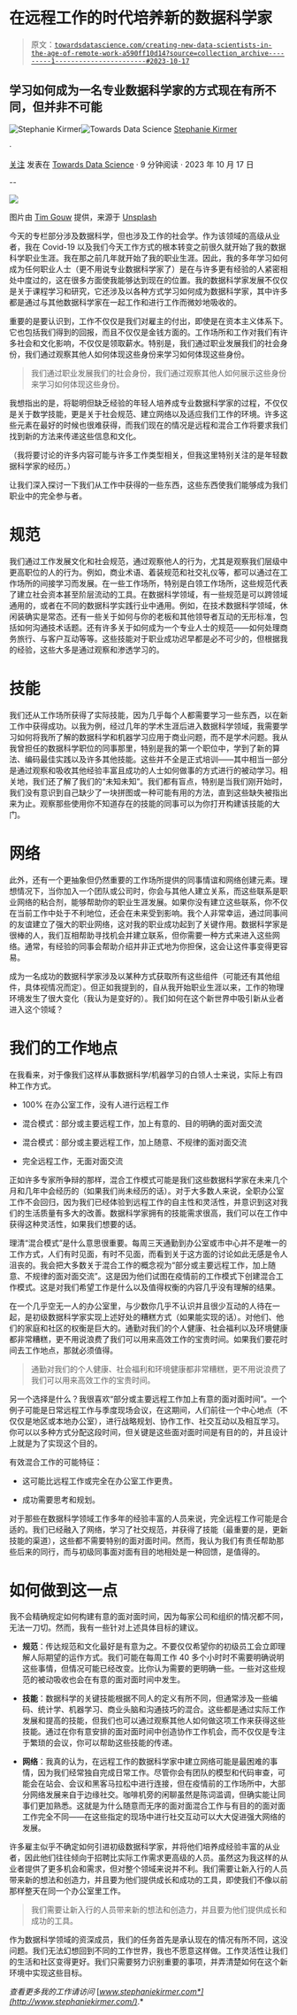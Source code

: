 # 在远程工作的时代培养新的数据科学家

> 原文：[`towardsdatascience.com/creating-new-data-scientists-in-the-age-of-remote-work-a590ff10d14?source=collection_archive---------1-----------------------#2023-10-17`](https://towardsdatascience.com/creating-new-data-scientists-in-the-age-of-remote-work-a590ff10d14?source=collection_archive---------1-----------------------#2023-10-17)

## 学习如何成为一名专业数据科学家的方式现在有所不同，但并非不可能

[](https://medium.com/@s.kirmer?source=post_page-----a590ff10d14--------------------------------)![Stephanie Kirmer](https://medium.com/@s.kirmer?source=post_page-----a590ff10d14--------------------------------)[](https://towardsdatascience.com/?source=post_page-----a590ff10d14--------------------------------)![Towards Data Science](https://towardsdatascience.com/?source=post_page-----a590ff10d14--------------------------------) [Stephanie Kirmer](https://medium.com/@s.kirmer?source=post_page-----a590ff10d14--------------------------------)

·

[关注](https://medium.com/m/signin?actionUrl=https%3A%2F%2Fmedium.com%2F_%2Fsubscribe%2Fuser%2Fa8dc77209ef3&operation=register&redirect=https%3A%2F%2Ftowardsdatascience.com%2Fcreating-new-data-scientists-in-the-age-of-remote-work-a590ff10d14&user=Stephanie+Kirmer&userId=a8dc77209ef3&source=post_page-a8dc77209ef3----a590ff10d14---------------------post_header-----------) 发表在 [Towards Data Science](https://towardsdatascience.com/?source=post_page-----a590ff10d14--------------------------------) · 9 分钟阅读 · 2023 年 10 月 17 日 [](https://medium.com/m/signin?actionUrl=https%3A%2F%2Fmedium.com%2F_%2Fvote%2Ftowards-data-science%2Fa590ff10d14&operation=register&redirect=https%3A%2F%2Ftowardsdatascience.com%2Fcreating-new-data-scientists-in-the-age-of-remote-work-a590ff10d14&user=Stephanie+Kirmer&userId=a8dc77209ef3&source=-----a590ff10d14---------------------clap_footer-----------)

--

[](https://medium.com/m/signin?actionUrl=https%3A%2F%2Fmedium.com%2F_%2Fbookmark%2Fp%2Fa590ff10d14&operation=register&redirect=https%3A%2F%2Ftowardsdatascience.com%2Fcreating-new-data-scientists-in-the-age-of-remote-work-a590ff10d14&source=-----a590ff10d14---------------------bookmark_footer-----------)![](img/cf2f4dca66906db0bee1156c4a00f1ff.png)

图片由 [Tim Gouw](https://unsplash.com/@punttim?utm_source=medium&utm_medium=referral) 提供，来源于 [Unsplash](https://unsplash.com/?utm_source=medium&utm_medium=referral)

今天的专栏部分涉及数据科学，但也涉及工作的社会学。作为该领域的高级从业者，我在 Covid-19 以及我们今天工作方式的根本转变之前很久就开始了我的数据科学职业生涯。我在那之前几年就开始了我的职业生涯。因此，我的多年学习如何成为任何职业人士（更不用说专业数据科学家了）是在与许多更有经验的人紧密相处中度过的，这在很多方面使我能够达到现在的位置。我的数据科学家发展不仅仅是关于课程学习和研究，它还涉及以各种方式学习如何成为数据科学家，其中许多都是通过与其他数据科学家在一起工作和进行工作而微妙地吸收的。

重要的是要认识到，工作不仅仅是我们对雇主的付出，即使是在资本主义体系下。它也包括我们得到的回报，而且不仅仅是金钱方面的。工作场所和工作对我们有许多社会和文化影响，不仅仅是领取薪水。特别是，我们通过职业发展我们的社会身份，我们通过观察其他人如何体现这些身份来学习如何体现这些身份。

> 我们通过职业发展我们的社会身份，我们通过观察其他人如何展示这些身份来学习如何体现这些身份。

我想指出的是，将聪明但缺乏经验的年轻人培养成专业数据科学家的过程，不仅仅是关于数学技能，更是关于社会规范、建立网络以及适应我们工作的环境。许多这些元素在最好的时候也很难获得，而我们现在的情况是远程和混合工作将要求我们找到新的方法来传递这些信息和文化。

（我将要讨论的许多内容可能与许多工作类型相关，但我这里特别关注的是年轻数据科学家的经历。）

让我们深入探讨一下我们从工作中获得的一些东西，这些东西使我们能够成为我们职业中的完全参与者。

# 规范

我们通过工作发展文化和社会规范，通过观察他人的行为，尤其是观察我们层级中更高职位的人的行为。例如，商业术语、着装规范和社交礼仪等，都可以通过在工作场所的间接学习而发展。在一些工作场所，特别是白领工作场所，这些规范代表了建立社会资本甚至阶层流动的工具。在数据科学领域，有一些规范是可以跨领域通用的，或者在不同的数据科学实践行业中通用。例如，在技术数据科学领域，休闲装确实是常态。还有一些关于如何与你的老板和其他领导者互动的无形标准，包括如何沟通技术话题。还有许多关于如何成为一个专业人士的规范——如何处理商务旅行、与客户互动等等。这些技能对于职业成功迟早都是必不可少的，但根据我的经验，这些大多是通过观察和渗透学习的。

# 技能

我们还从工作场所获得了实际技能，因为几乎每个人都需要学习一些东西，以在新工作中获得成功。以我为例，经过几年的学术生涯后进入数据科学领域，我需要学习如何将我所了解的数据科学和机器学习应用于商业问题，而不是学术问题。我从我曾担任的数据科学职位的同事那里，特别是我的第一个职位中，学到了新的算法、编码最佳实践以及许多其他技能。这些并不全是正式培训——其中相当一部分是通过观察和吸收其他经验丰富且成功的人士如何做事的方式进行的被动学习。相关地，我们还了解了我们的“未知未知”。我们都有盲点，特别是当我们刚开始时，我们没有意识到自己缺少了一块拼图或一种可能有用的方法，直到这些缺失被指出来为止。观察那些使用你不知道存在的技能的同事可以为你打开构建该技能的大门。

# 网络

此外，还有一个更抽象但仍然重要的工作场所提供的同事情谊和网络创建元素。理想情况下，当你加入一个团队或公司时，你会与其他人建立关系，而这些联系是职业网络的粘合剂，能够帮助你的职业生涯发展。如果你没有建立这些联系，你不仅在当前工作中处于不利地位，还会在未来受到影响。我个人非常幸运，通过同事间的友谊建立了强大的职业网络，这对我的职业成功起到了关键作用。数据科学家是很棒的人，我们互相帮助寻找机会并建立联系，但你需要一种方式来进入这些网络。通常，有经验的同事会帮助介绍并非正式地为你担保，这会让这件事变得更容易。

成为一名成功的数据科学家涉及以某种方式获取所有这些组件（可能还有其他组件，具体视情况而定）。但正如我提到的，自从我开始职业生涯以来，工作的物理环境发生了很大变化（我认为是变好的）。我们如何在这个新世界中吸引新从业者进入这个领域？

# 我们的工作地点

在我看来，对于像我们这样从事数据科学/机器学习的白领人士来说，实际上有四种工作方式。

+   100% 在办公室工作，没有人进行远程工作

+   混合模式：部分或主要远程工作，加上有意的、目的明确的面对面交流

+   混合模式：部分或主要远程工作，加上随意、不规律的面对面交流

+   完全远程工作，无面对面交流

正如许多专家所争辩的那样，混合工作模式可能是我们这些数据科学家在未来几个月和几年中会经历的（如果我们尚未经历的话）。对于大多数人来说，全职办公室工作不会回归，因为我们已经体验到远程工作的自主性和灵活性，并意识到这对我们的生活质量有多大的改善。数据科学家拥有的技能需求很高，我们可以在工作中获得这种灵活性，如果我们想要的话。

理清“混合模式”是什么意思很重要。每周三天通勤到办公室或市中心并不是唯一的工作方式，人们有时见面，有时不见面，而看到关于这方面的讨论如此无感是令人沮丧的。我会把大多数关于混合工作的概念视为“部分或主要远程工作，加上随意、不规律的面对面交流”。这是因为他们试图在疫情前的工作模式下创建混合工作模式。这是对我们希望工作是什么以及值得权衡的内容几乎没有理解的结果。

在一个几乎空无一人的办公室里，与少数你几乎不认识并且很少互动的人待在一起，是初级数据科学家实现上述好处的糟糕方式（如果能实现的话）。对他们、他们的家庭和社区的权衡是巨大的。通勤对我们的个人健康、社会福利以及环境健康都非常糟糕，更不用说浪费了我们可以用来高效工作的宝贵时间。如果我们要花时间去工作地点，那就必须值得。

> 通勤对我们的个人健康、社会福利和环境健康都非常糟糕，更不用说浪费了我们可以用来高效工作的宝贵时间。

另一个选择是什么？我很喜欢“部分或主要远程工作加上有意的面对面时间”。一个例子可能是日常远程工作与季度现场会议，在这期间，人们前往一个中心地点（不仅仅是地区或本地办公室），进行战略规划、协作工作、社交互动以及相互学习。你可以以多种方式分配这段时间，但关键是这些面对面时间是有目的的，并且设计上就是为了实现这个目的。

有效混合工作的可能特征：

+   这可能比远程工作或完全在办公室工作更贵。

+   成功需要思考和规划。

对于那些在数据科学领域工作多年的经验丰富的人员来说，完全远程工作可能是合适的。我们已经融入了网络，学习了社交规范，并获得了技能（最重要的是，更新技能的渠道），这些都不需要特别的面对面时间。然而，我认为我们有责任帮助那些后来的同行，而与初级同事面对面有目的地相处是一种回馈，是值得的。

# 如何做到这一点

我不会精确规定如何构建有意的面对面时间，因为每家公司和组织的情况都不同，无法一刀切。然而，我有一些针对上述具体目标的建议。

+   **规范**：传达规范和文化最好是有意为之。不要仅仅希望你的初级员工会立即理解人际期望的运作方式。我们可能在每周工作 40 多个小时时不需要明确说明这些事情，但情况可能已经改变。比你认为需要的更明确一些。一些对这些规范的被动吸收也会在有意的面对面时间中发生。

+   **技能**：数据科学的关键技能根据不同人的定义有所不同，但通常涉及一些编码、统计学、机器学习、商业头脑和沟通技巧的混合。这些都是通过实际工作发展和提高的技能，但我们也可以通过观察其他人如何做这项工作来获得这些技能。通过在你有意安排的面对面时间中创造协作工作机会，而不仅仅是专注于繁琐的会议，你可以帮助这些技能的传递。

+   **网络**：我真的认为，在远程工作的数据科学家中建立网络可能是最困难的事情，因为我们经常独自完成日常工作。尽管你会有团队的模型和代码审查，可能会在站会、会议和黑客马拉松中进行连接，但在疫情前的工作场所中，大部分网络发展来自于边缘社交。咖啡机旁的闲聊虽然是陈词滥调，但确实能让同事们更加熟悉。这就是为什么随意而无序的面对面混合工作与有目的的面对面工作完全不同——在这些指定的现场中进行社交互动可以大大促进强大网络的发展。

许多雇主似乎不确定如何引进初级数据科学家，并将他们培养成经验丰富的从业者，因此他们往往倾向于招聘比实际工作需求更高级的人员。虽然这为我这样的从业者提供了更多机会和需求，但对整个领域来说并不利。我们需要让新入行的人员带来新的想法和创造力，并且要为他们提供成长和成功的工具，即使我们不像以前那样整天在同一个办公室里工作。

> 我们需要让新入行的人员带来新的想法和创造力，并且要为他们提供成长和成功的工具。

作为数据科学领域的资深成员，我们的任务首先是承认现在的情况有所不同，这没问题。我们无法幻想回到不同的工作世界，我也不愿意这样做。工作灵活性让我们的生活和社区变得更好。我们只需要努力识别重要的事项，并弄清楚如何在这个新环境中实现这些目标。

*查看更多我的工作请访问* [*www.stephaniekirmer.com*](http://www.stephaniekirmer.com/)*.*
